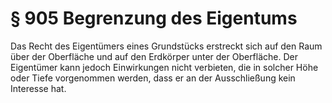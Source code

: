 # § 905 Begrenzung des Eigentums
Das Recht des Eigentümers eines Grundstücks erstreckt sich auf den Raum über der Oberfläche und auf den Erdkörper unter der Oberfläche. Der Eigentümer kann jedoch Einwirkungen nicht verbieten, die in solcher Höhe oder Tiefe vorgenommen werden, dass er an der Ausschließung kein Interesse hat.